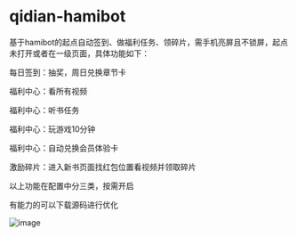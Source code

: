 # qidian-hamibot
基于hamibot的起点自动签到、做福利任务、领碎片，需手机亮屏且不锁屏，起点未打开或者在一级页面，具体功能如下：

每日签到：抽奖，周日兑换章节卡

福利中心：看所有视频

福利中心：听书任务

福利中心：玩游戏10分钟

福利中心：自动兑换会员体验卡

激励碎片：进入新书页面找红包位置看视频并领取碎片

以上功能在配置中分三类，按需开启

有能力的可以下载源码进行优化


![image](https://github.com/gofreeing/qidian-hamibot/assets/56500905/d0116aee-9813-42c3-88a2-f753e4ecebb7)

